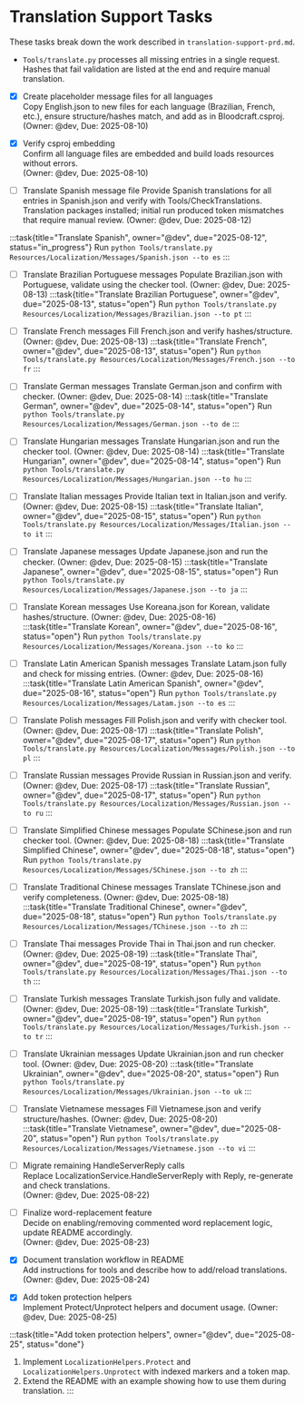 # Translation Support Tasks

These tasks break down the work described in `translation-support-prd.md`.

* `Tools/translate.py` processes all missing entries in a single request. Hashes that fail validation are listed at the end and require manual translation.

- [x] Create placeholder message files for all languages  
  Copy English.json to new files for each language (Brazilian, French, etc.), ensure structure/hashes match, and add as <EmbeddedResource> in Bloodcraft.csproj.  
  (Owner: @dev, Due: 2025-08-10)

- [x] Verify csproj embedding  
  Confirm all language files are embedded and build loads resources without errors.  
  (Owner: @dev, Due: 2025-08-10)

- [ ] Translate Spanish message file
  Provide Spanish translations for all entries in Spanish.json and verify with Tools/CheckTranslations.
  Translation packages installed; initial run produced token mismatches that require manual review.
  (Owner: @dev, Due: 2025-08-12)

:::task{title="Translate Spanish", owner="@dev", due="2025-08-12", status="in_progress"}
Run `python Tools/translate.py Resources/Localization/Messages/Spanish.json --to es`
:::

- [ ] Translate Brazilian Portuguese messages
  Populate Brazilian.json with Portuguese, validate using the checker tool.
  (Owner: @dev, Due: 2025-08-13)
:::task{title="Translate Brazilian Portuguese", owner="@dev", due="2025-08-13", status="open"}
Run `python Tools/translate.py Resources/Localization/Messages/Brazilian.json --to pt`
:::

- [ ] Translate French messages
  Fill French.json and verify hashes/structure.
  (Owner: @dev, Due: 2025-08-13)
:::task{title="Translate French", owner="@dev", due="2025-08-13", status="open"}
Run `python Tools/translate.py Resources/Localization/Messages/French.json --to fr`
:::

- [ ] Translate German messages
  Translate German.json and confirm with checker.
  (Owner: @dev, Due: 2025-08-14)
:::task{title="Translate German", owner="@dev", due="2025-08-14", status="open"}
Run `python Tools/translate.py Resources/Localization/Messages/German.json --to de`
:::

- [ ] Translate Hungarian messages
  Translate Hungarian.json and run the checker tool.
  (Owner: @dev, Due: 2025-08-14)
:::task{title="Translate Hungarian", owner="@dev", due="2025-08-14", status="open"}
Run `python Tools/translate.py Resources/Localization/Messages/Hungarian.json --to hu`
:::

- [ ] Translate Italian messages
  Provide Italian text in Italian.json and verify.
  (Owner: @dev, Due: 2025-08-15)
:::task{title="Translate Italian", owner="@dev", due="2025-08-15", status="open"}
Run `python Tools/translate.py Resources/Localization/Messages/Italian.json --to it`
:::

- [ ] Translate Japanese messages
  Update Japanese.json and run the checker.
  (Owner: @dev, Due: 2025-08-15)
:::task{title="Translate Japanese", owner="@dev", due="2025-08-15", status="open"}
Run `python Tools/translate.py Resources/Localization/Messages/Japanese.json --to ja`
:::

- [ ] Translate Korean messages
  Use Koreana.json for Korean, validate hashes/structure.
  (Owner: @dev, Due: 2025-08-16)
:::task{title="Translate Korean", owner="@dev", due="2025-08-16", status="open"}
Run `python Tools/translate.py Resources/Localization/Messages/Koreana.json --to ko`
:::

- [ ] Translate Latin American Spanish messages
  Translate Latam.json fully and check for missing entries.
  (Owner: @dev, Due: 2025-08-16)
:::task{title="Translate Latin American Spanish", owner="@dev", due="2025-08-16", status="open"}
Run `python Tools/translate.py Resources/Localization/Messages/Latam.json --to es`
:::

- [ ] Translate Polish messages
  Fill Polish.json and verify with checker tool.
  (Owner: @dev, Due: 2025-08-17)
:::task{title="Translate Polish", owner="@dev", due="2025-08-17", status="open"}
Run `python Tools/translate.py Resources/Localization/Messages/Polish.json --to pl`
:::

- [ ] Translate Russian messages
  Provide Russian in Russian.json and verify.
  (Owner: @dev, Due: 2025-08-17)
:::task{title="Translate Russian", owner="@dev", due="2025-08-17", status="open"}
Run `python Tools/translate.py Resources/Localization/Messages/Russian.json --to ru`
:::

- [ ] Translate Simplified Chinese messages
  Populate SChinese.json and run checker tool.
  (Owner: @dev, Due: 2025-08-18)
:::task{title="Translate Simplified Chinese", owner="@dev", due="2025-08-18", status="open"}
Run `python Tools/translate.py Resources/Localization/Messages/SChinese.json --to zh`
:::

- [ ] Translate Traditional Chinese messages
  Translate TChinese.json and verify completeness.
  (Owner: @dev, Due: 2025-08-18)
:::task{title="Translate Traditional Chinese", owner="@dev", due="2025-08-18", status="open"}
Run `python Tools/translate.py Resources/Localization/Messages/TChinese.json --to zh`
:::

- [ ] Translate Thai messages
  Provide Thai in Thai.json and run checker.
  (Owner: @dev, Due: 2025-08-19)
:::task{title="Translate Thai", owner="@dev", due="2025-08-19", status="open"}
Run `python Tools/translate.py Resources/Localization/Messages/Thai.json --to th`
:::

- [ ] Translate Turkish messages
  Translate Turkish.json fully and validate.
  (Owner: @dev, Due: 2025-08-19)
:::task{title="Translate Turkish", owner="@dev", due="2025-08-19", status="open"}
Run `python Tools/translate.py Resources/Localization/Messages/Turkish.json --to tr`
:::

- [ ] Translate Ukrainian messages
  Update Ukrainian.json and run checker tool.
  (Owner: @dev, Due: 2025-08-20)
:::task{title="Translate Ukrainian", owner="@dev", due="2025-08-20", status="open"}
Run `python Tools/translate.py Resources/Localization/Messages/Ukrainian.json --to uk`
:::

- [ ] Translate Vietnamese messages
  Fill Vietnamese.json and verify structure/hashes.
  (Owner: @dev, Due: 2025-08-20)
:::task{title="Translate Vietnamese", owner="@dev", due="2025-08-20", status="open"}
Run `python Tools/translate.py Resources/Localization/Messages/Vietnamese.json --to vi`
:::

- [ ] Migrate remaining HandleServerReply calls  
  Replace LocalizationService.HandleServerReply with Reply, re-generate and check translations.  
  (Owner: @dev, Due: 2025-08-22)

- [ ] Finalize word-replacement feature  
  Decide on enabling/removing commented word replacement logic, update README accordingly.  
  (Owner: @dev, Due: 2025-08-23)

- [x] Document translation workflow in README  
  Add instructions for tools and describe how to add/reload translations.  
  (Owner: @dev, Due: 2025-08-24)

- [x] Add token protection helpers  
  Implement Protect/Unprotect helpers and document usage.
  (Owner: @dev, Due: 2025-08-25)

:::task{title="Add token protection helpers", owner="@dev", due="2025-08-25", status="done"}
1. Implement `LocalizationHelpers.Protect` and `LocalizationHelpers.Unprotect` with indexed markers and a token map.
2. Extend the README with an example showing how to use them during translation.
:::
